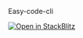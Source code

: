 <!--
 * @Author: Bianyu by15242952083@outlook.com
 * @Date: 2023-07-05 13:52:40
 * @LastEditors: Bianyu by15242952083@outlook.com
 * @LastEditTime: 2023-07-06 17:31:13
 * @FilePath: \Easy-code-cli\README.md
 * @Description: 
 * Copyright (c) 2023 by Bianyu email: by15242952083@outlook.com, All Rights Reserved.
-->
Easy-code-cli

[![Open in StackBlitz](https://developer.stackblitz.com/img/open_in_stackblitz.svg)](https://stackblitz.com/github/___YOUR_PATH___)